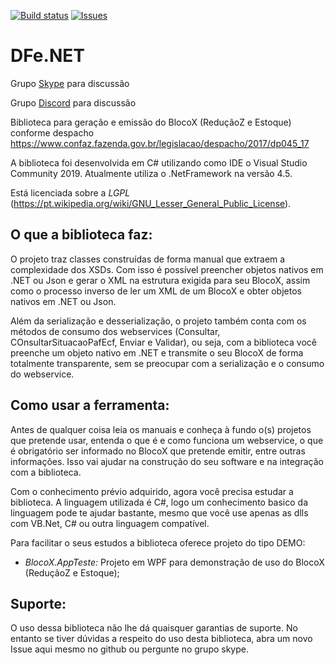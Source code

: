 [![Build status](https://ci.appveyor.com/api/projects/status/cqvvdqd6wj83er64/branch/master?svg=true)](https://ci.appveyor.com/project/bertoncini/blocox/branch/master) 
[![Issues](https://img.shields.io/github/issues/Bertoncini/BlocoX.svg?style=flat-square)](https://github.com/Bertoncini/BlocoX/issues)


DFe.NET
=================
Grupo [Skype](https://join.skype.com/merZOqMzfxqP) para discussão

Grupo [Discord](https://discord.gg/kd4m5N8) para discussão

Biblioteca para geração e emissão do BlocoX (ReduçãoZ e Estoque) conforme despacho https://www.confaz.fazenda.gov.br/legislacao/despacho/2017/dp045_17

A biblioteca foi desenvolvida em C# utilizando como IDE o Visual Studio Community 2019. Atualmente utiliza o .NetFramework na versão 4.5.

Está licenciada sobre a *LGPL* (https://pt.wikipedia.org/wiki/GNU_Lesser_General_Public_License).


**O que a biblioteca faz:**
------------------
O projeto traz classes construídas de forma manual que extraem a complexidade dos XSDs. Com isso é possível preencher objetos nativos em .NET ou Json e gerar o XML na estrutura exigida para seu BlocoX, assim como o processo inverso de ler um XML de um BlocoX e obter objetos nativos em .NET ou Json.

Além da serialização e desserialização, o projeto também conta com os métodos de consumo dos webservices (Consultar, COnsultarSituacaoPafEcf, Enviar e Validar), ou seja, com a biblioteca você preenche um objeto nativo em .NET e transmite o seu BlocoX de forma totalmente transparente, sem se preocupar com a serialização e o consumo do webservice.


**Como usar a ferramenta:**
-----------
Antes de qualquer coisa leia os manuais e conheça à fundo o(s) projetos que pretende usar, entenda o que é e como funciona um webservice, o que é obrigatório ser informado no BlocoX que pretende emitir, entre outras informações. Isso vai ajudar na construção do seu software e na integração com a biblioteca.

Com o conhecimento prévio adquirido, agora você precisa estudar a biblioteca. A linguagem utilizada é C#, logo um conhecimento basico da linguagem pode te ajudar bastante, mesmo que você use apenas as dlls com VB.Net, C# ou outra linguagem compatível.

Para facilitar o seus estudos a biblioteca oferece projeto do tipo DEMO:
- *BlocoX.AppTeste:* Projeto em WPF para demonstração de uso do BlocoX (ReduçãoZ e Estoque);


**Suporte:**
---------
O uso dessa biblioteca não lhe dá quaisquer garantias de suporte. No entanto se tiver dúvidas a respeito do uso desta biblioteca, abra um novo Issue aqui mesmo no github ou pergunte no grupo skype.
